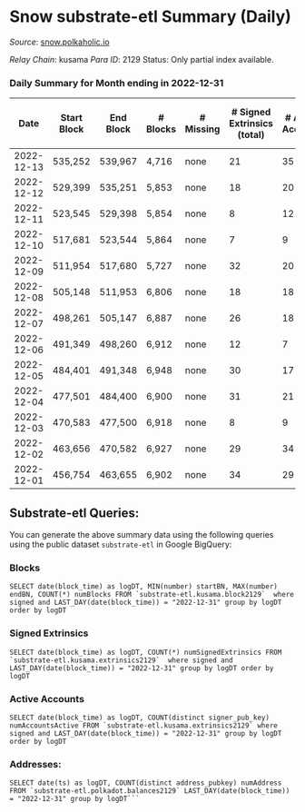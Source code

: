 # Snow substrate-etl Summary (Daily)

_Source_: [snow.polkaholic.io](https://snow.polkaholic.io)

*Relay Chain*: kusama
*Para ID*: 2129
Status: Only partial index available.


### Daily Summary for Month ending in 2022-12-31


| Date | Start Block | End Block | # Blocks | # Missing | # Signed Extrinsics (total) | # Active Accounts | # Addresses with Balances | # Events | # Transfers | # XCM Transfers In | # XCM Transfers Out |
| ---- | ----------- | --------- | -------- | --------- | --------------------------- | ----------------- | ------------------------- | -------- | ----------- | ------------------ | ------------------- |
| 2022-12-13 | 535,252 | 539,967 | 4,716 | none | 21 | 35 |  | 16,124 | 84  |   |   |
| 2022-12-12 | 529,399 | 535,251 | 5,853 | none | 18 | 20 |  | 18,292 | 45  |   |   |
| 2022-12-11 | 523,545 | 529,398 | 5,854 | none | 8 | 12 |  | 18,138 | 20  |   |   |
| 2022-12-10 | 517,681 | 523,544 | 5,864 | none | 7 | 9 |  | 17,976 | 15  |   |   |
| 2022-12-09 | 511,954 | 517,680 | 5,727 | none | 32 | 20 |  | 18,124 | 55  |   |   |
| 2022-12-08 | 505,148 | 511,953 | 6,806 | none | 18 | 18 | 5,293 | 20,854 | 29  |   |   |
| 2022-12-07 | 498,261 | 505,147 | 6,887 | none | 26 | 18 | 5,285 | 20,988 | 37  |   |   |
| 2022-12-06 | 491,349 | 498,260 | 6,912 | none | 12 | 7 |  | 20,881 | 16  |   |   |
| 2022-12-05 | 484,401 | 491,348 | 6,948 | none | 30 | 17 |  | 21,228 | 44  |   |   |
| 2022-12-04 | 477,501 | 484,400 | 6,900 | none | 31 | 21 |  | 21,099 | 42  |   |   |
| 2022-12-03 | 470,583 | 477,500 | 6,918 | none | 8 | 9 |  | 21,240 | 9  |   |   |
| 2022-12-02 | 463,656 | 470,582 | 6,927 | none | 29 | 34 |  | 22,349 | 70  |   |   |
| 2022-12-01 | 456,754 | 463,655 | 6,902 | none | 34 | 29 |  | 22,071 | 59  |   |   |

## Substrate-etl Queries:
You can generate the above summary data using the following queries using the public dataset `substrate-etl` in Google BigQuery:


### Blocks
```
SELECT date(block_time) as logDT, MIN(number) startBN, MAX(number) endBN, COUNT(*) numBlocks FROM `substrate-etl.kusama.block2129`  where signed and LAST_DAY(date(block_time)) = "2022-12-31" group by logDT order by logDT
```


### Signed Extrinsics
```
SELECT date(block_time) as logDT, COUNT(*) numSignedExtrinsics FROM `substrate-etl.kusama.extrinsics2129`  where signed and LAST_DAY(date(block_time)) = "2022-12-31" group by logDT order by logDT
```


### Active Accounts
```
SELECT date(block_time) as logDT, COUNT(distinct signer_pub_key) numAccountsActive FROM `substrate-etl.kusama.extrinsics2129` where signed and LAST_DAY(date(block_time)) = "2022-12-31" group by logDT order by logDT
```


### Addresses:
```
SELECT date(ts) as logDT, COUNT(distinct address_pubkey) numAddress FROM `substrate-etl.polkadot.balances2129` LAST_DAY(date(block_time)) = "2022-12-31" group by logDT```

